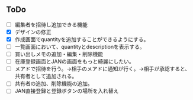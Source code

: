 ## ToDo

- [ ] 編集者を招待し追加できる機能
- [x] デザインの修正
- [x] 作成画面でquantityを追加することができるようにする。
- [ ] 一覧画面において、quantityとdescriptionを表示する。
- [ ] 買い出しメモの追加・編集・削除機能
- [ ] 在庫登録画面とJANの画面をもっと綺麗にしたい。
- [ ] メアドで招待を行う。→相手のメアドに通知が行く。→相手が承認すると、共有者として追加される。
- [ ] 共有者の追加、削除機能の追加。
- [ ] JAN直接登録と登録ボタンの場所を入れ替え
